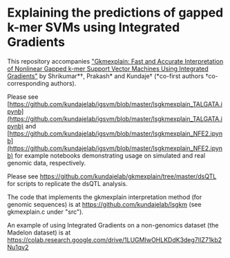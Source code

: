 # Explaining the predictions of gapped k-mer SVMs using Integrated Gradients

This repository accompanies ["Gkmexplain: Fast and Accurate Interpretation of Nonlinear Gapped k-mer Support Vector Machines Using Integrated Gradients"](https://www.biorxiv.org/content/early/2018/11/06/457606) by Shrikumar\*†, Prakash\* and Kundaje† (\*co-first authors †co-corresponding authors).

Please see [https://github.com/kundajelab/igsvm/blob/master/lsgkmexplain_TALGATA.ipynb](https://github.com/kundajelab/igsvm/blob/master/lsgkmexplain_TALGATA.ipynb) and [https://github.com/kundajelab/igsvm/blob/master/lsgkmexplain_NFE2.ipynb](https://github.com/kundajelab/igsvm/blob/master/lsgkmexplain_NFE2.ipynb) for example notebooks demonstrating usage on simulated and real genomic data, respectively.

Please see https://github.com/kundajelab/gkmexplain/tree/master/dsQTL for scripts to replicate the dsQTL analysis.

The code that implements the gkmexplain interpretation method (for genomic sequences) is at https://github.com/kundajelab/lsgkm (see gkmexplain.c under "src").

An example of using Integrated Gradients on a non-genomics dataset (the Madelon dataset) is at https://colab.research.google.com/drive/1LUGMIwOHLKDdK3deg7IIZ71kb2Nu1qv2
